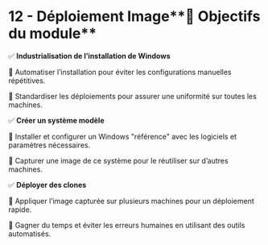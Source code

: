 # 12 - Déploiement Image**🎯 Objectifs du module**

✅ **Industrialisation de l’installation de Windows**

🔹 Automatiser l’installation pour éviter les configurations manuelles répétitives.

🔹 Standardiser les déploiements pour assurer une uniformité sur toutes les machines.



✅ **Créer un système modèle**

🔹 Installer et configurer un Windows "référence" avec les logiciels et paramètres nécessaires.

🔹 Capturer une image de ce système pour le réutiliser sur d’autres machines.



✅ **Déployer des clones**

🔹 Appliquer l’image capturée sur plusieurs machines pour un déploiement rapide.

🔹 Gagner du temps et éviter les erreurs humaines en utilisant des outils automatisés.
